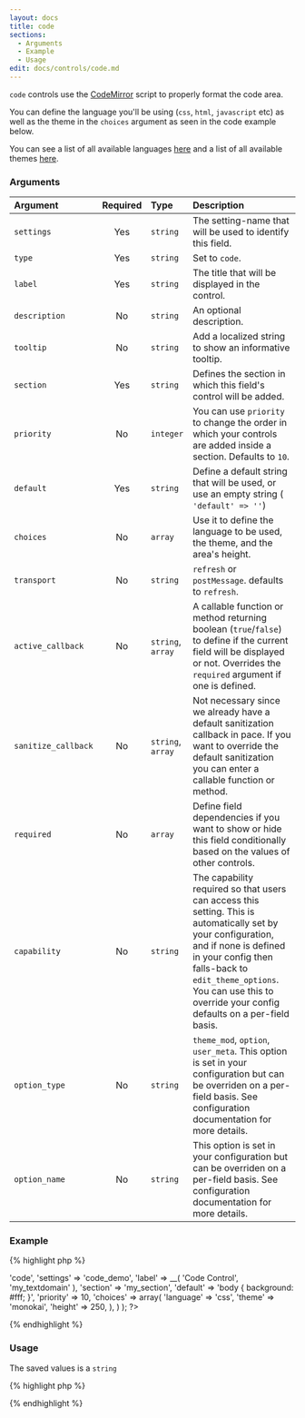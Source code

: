 ```yaml
---
layout: docs
title: code
sections:
  - Arguments
  - Example
  - Usage
edit: docs/controls/code.md
---
```



`code` controls use the [CodeMirror](https://codemirror.net/) script to properly format the code area.

You can define the language you'll be using (`css`, `html`, `javascript` etc) as well as the theme in the `choices` argument as seen in the code example below.

You can see a list of all available languages [here](https://codemirror.net/mode/index.html) and a list of all available themes [here](https://codemirror.net/demo/theme.html).

### Arguments

Argument            | Required | Type              | Description
:------------------ | :------: | :---------------- | :----------
`settings`          | Yes      | `string`          | The setting-name that will be used to identify this field.
`type`              | Yes      | `string`          | Set to `code`.
`label`             | Yes      | `string`          | The title that will be displayed in the control.
`description`       | No       | `string`          | An optional description.
`tooltip`           | No       | `string`          | Add a localized string to show an informative tooltip.
`section`           | Yes      | `string`          | Defines the section in which this field's control will be added.
`priority`          | No       | `integer`         | You can use `priority` to change the order in which your controls are added inside a section. Defaults to `10`.
`default`           | Yes      | `string`          | Define a default string that will be used, or use an empty string ( `'default' => ''`)
`choices`           | No       | `array`           | Use it to define the language to be used, the theme, and the area's height.
`transport`         | No       | `string`          | `refresh` or `postMessage`. defaults to `refresh`.
`active_callback`   | No       | `string`, `array` | A callable function or method returning boolean (`true`/`false`) to define if the current field will be displayed or not. Overrides the `required` argument if one is defined.
`sanitize_callback` | No       | `string`, `array` | Not necessary since we already have a default sanitization callback in pace. If you want to override the default sanitization you can enter a callable function or method.
`required`          | No       | `array`           | Define field dependencies if you want to show or hide this field conditionally based on the values of other controls.
`capability`        | No       | `string`          | The capability required so that users can access this setting. This is automatically set by your configuration, and if none is defined in your config then falls-back to `edit_theme_options`. You can use this to override your config defaults on a per-field basis.
`option_type`       | No       | `string`          | `theme_mod`, `option`, `user_meta`. This option is set in your configuration but can be overriden on a per-field basis. See configuration documentation for more details.
`option_name`       | No       | `string`          | This option is set in your configuration but can be overriden on a per-field basis. See configuration documentation for more details.

### Example

{% highlight php %}
<?php
Kirki::add_field( 'my_config', array(
	'type'        => 'code',
	'settings'    => 'code_demo',
	'label'       => __( 'Code Control', 'my_textdomain' ),
	'section'     => 'my_section',
	'default'     => 'body { background: #fff; }',
	'priority'    => 10,
	'choices'     => array(
		'language' => 'css',
		'theme'    => 'monokai',
		'height'   => 250,
	),
) );
?>
{% endhighlight %}

### Usage

The saved values is a `string`

{% highlight php %}
<?php echo get_theme_mod( 'my_setting', '' ); ?>
{% endhighlight %}

